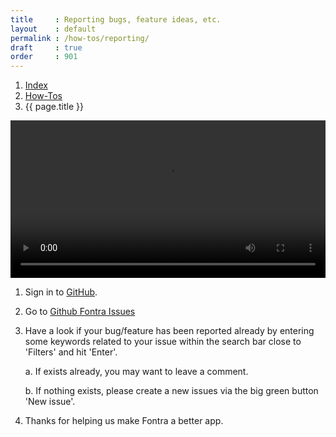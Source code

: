 ```yaml
---
title     : Reporting bugs, feature ideas, etc.
layout    : default
permalink : /how-tos/reporting/
draft     : true
order     : 901
---
```


<nav aria-label="breadcrumb">
  <ol class="breadcrumb small">
    <li class="breadcrumb-item"><a href="{{ site.url }}">Index</a></li>
    <li class="breadcrumb-item"><a href="../../how-tos">How-Tos</a></li>
    <li class="breadcrumb-item active" aria-current="page">{{ page.title }}</li>
  </ol>
</nav>

<video src="{{ site.url }}/videos/reporting-issues.mp4" controls="controls" style="width: 100%; max-width: 600px">
</video>


1. Sign in to [GitHub](https://github.com).

2. Go to [Github Fontra Issues](https://github.com/googlefonts/fontra/issues)

3. Have a look if your bug/feature has been reported already by entering some keywords related to your issue within the search bar close to 'Filters' and hit 'Enter'.

    a. If exists already, you may want to leave a comment.
    
    b. If nothing exists, please create a new issues via the big green button 'New issue'.

4. Thanks for helping us make Fontra a better app.


[Fontra Pak]: http://github.com/googlefonts/fontra-pak
[build Fontra from source]: ../building-fontra-from-source
[GitHub]: http://github.com
[Actions]: http://github.com/googlefonts/fontra-pak/actions

